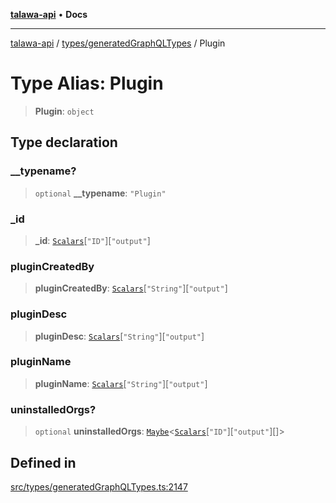 [**talawa-api**](../../../README.md) • **Docs**

***

[talawa-api](../../../modules.md) / [types/generatedGraphQLTypes](../README.md) / Plugin

# Type Alias: Plugin

> **Plugin**: `object`

## Type declaration

### \_\_typename?

> `optional` **\_\_typename**: `"Plugin"`

### \_id

> **\_id**: [`Scalars`](Scalars.md)\[`"ID"`\]\[`"output"`\]

### pluginCreatedBy

> **pluginCreatedBy**: [`Scalars`](Scalars.md)\[`"String"`\]\[`"output"`\]

### pluginDesc

> **pluginDesc**: [`Scalars`](Scalars.md)\[`"String"`\]\[`"output"`\]

### pluginName

> **pluginName**: [`Scalars`](Scalars.md)\[`"String"`\]\[`"output"`\]

### uninstalledOrgs?

> `optional` **uninstalledOrgs**: [`Maybe`](Maybe.md)\<[`Scalars`](Scalars.md)\[`"ID"`\]\[`"output"`\][]\>

## Defined in

[src/types/generatedGraphQLTypes.ts:2147](https://github.com/PalisadoesFoundation/talawa-api/blob/3bacbf38707ebd3e3e5f1bc5b4cc7aa3b2adc169/src/types/generatedGraphQLTypes.ts#L2147)

